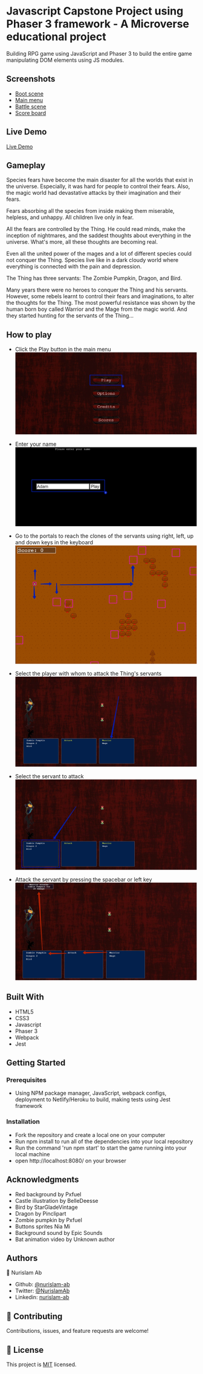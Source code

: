 # Javascript Capstone Project using Phaser 3 framework - A Microverse educational project

Building RPG game using JavaScript and Phaser 3 to build the entire game manipulating DOM elements using JS modules.

## Screenshots

* [Boot scene](src/assets/images/1.png)
* [Main menu](src/assets/images/2.png)
* [Battle scene](src/assets/images/3.png)
* [Score board](src/assets/images/4.png)

## Live Demo

[Live Demo](https://internal-fears.netlify.app/)

## Gameplay

Species fears have become the main disaster for all the worlds that exist in the universe. Especially, it was hard for people to control their fears. Also, the magic world had devastative attacks by their imagination and their fears. 

Fears absorbing all the species from inside making them miserable, helpless, and unhappy. All children live only in fear. 

All the fears are controlled by the Thing. He could read minds, make the inception of nightmares, and the saddest thoughts about everything in the universe. What's more, all these thoughts are becoming real. 

Even all the united power of the mages and a lot of different species could not conquer the Thing. Species live like in a dark cloudy world where everything is connected with the pain and depression. 

The Thing has three servants: The Zombie Pumpkin, Dragon, and Bird.

Many years there were no heroes to conquer the Thing and his servants. However, some rebels learnt to control their fears and imaginations, to alter the thoughts for the Thing. The most powerful resistance was shown by the human born boy called Warrior and the Mage from the magic world. And they started hunting for the servants of the Thing...


## How to play

- Click the Play button in the main menu
![Play](src/assets/images/1.jpg)

- Enter your name
![Name form](src/assets/images/2.jpg)

- Go to the portals to reach the clones of the servants using right, left, up and down keys in the keyboard
![Game scene](src/assets/images/3.jpg)

- Select the player with whom to attack the Thing's servants
![Player selection](src/assets/images/4.jpg)

- Select the servant to attack 
![Select the servant](src/assets/images/5.jpg)

- Attack the servant by pressing the spacebar or left key
![Attack the servant](src/assets/images/6.jpg)

## Built With

-   HTML5
-   CSS3
-   Javascript
-   Phaser 3
-   Webpack
-   Jest

## Getting Started

### Prerequisites

- Using NPM package manager, JavaScript, webpack configs, deployment to Netlify/Heroku to build, making tests using Jest framework

### Installation

- Fork the repository and create a local one on your computer
- Run npm install to run all of the dependencies into your local repository
- Run the command 'run npm start' to start the game running into your local machine
- open http://localhost:8080/ on your browser

## Acknowledgments

- Red background by Pxfuel
- Castle illustration by BelleDeesse
- Bird by StarGladeVintage
- Dragon by Pinclipart
- Zombie pumpkin by Pxfuel
- Buttons sprites Nia Mi
- Background sound by Epic Sounds
- Bat animation video by Unknown author

## Authors

👤 Nurislam Ab
- Github: [@nurislam-ab](https://github.com/nurislam-ab)
- Twitter: [@NurislamAb](https://twitter.com/NurislamAb)
- Linkedin: [nurislam-ab](https://www.linkedin.com/in/nurislam-ab/)

## 🤝 Contributing

Contributions, issues, and feature requests are welcome!

## 📝 License

This project is [MIT](LICENSE) licensed.
